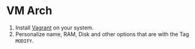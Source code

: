 VM Arch 
=========

1. Install [Vagrant](https://developer.hashicorp.com/vagrant/downloads) on your system.
2. Personalize name, RAM, Disk and other options that are with the Tag `MODIFY`.
